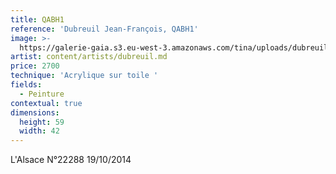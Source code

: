 ```yaml
---
title: QABH1
reference: 'Dubreuil Jean-François, QABH1'
image: >-
  https://galerie-gaia.s3.eu-west-3.amazonaws.com/tina/uploads/dubreuil-jean-francois/galerie-gaia-dubreuil-jean-francois-QABH1.jpeg
artist: content/artists/dubreuil.md
price: 2700
technique: 'Acrylique sur toile '
fields:
  - Peinture
contextual: true
dimensions:
  height: 59
  width: 42
---
```


L'Alsace N°22288 19/10/2014
